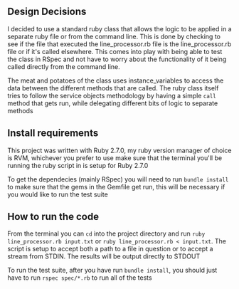 ## Design Decisions
I decided to use a standard ruby class that allows the logic to be applied in a separate ruby file or from the command line. This is done by checking to see if the file that executed the line_processor.rb file is the line_processor.rb file or if it's called elsewhere. This comes into play with being able to test the class in RSpec and not have to worry about the functionality of it being called directly from the command line.

The meat and potatoes of the class uses instance_variables to access the data between the different methods that are called. The ruby class itself tries to follow the service objects methodology by having a simple `call` method that gets run, while delegating different bits of logic to separate methods

## Install requirements
This project was written with Ruby 2.7.0, my ruby version manager of choice is RVM, whichever you prefer to use make sure that the terminal you'll be running the ruby script in is setup for Ruby 2.7.0

To get the dependecies (mainly RSpec) you will need to run `bundle install` to make sure that the gems in the Gemfile get run, this will be necessary if you would like to run the test suite

## How to run the code
From the terminal you can `cd` into the project directory and run `ruby line_processor.rb input.txt` or `ruby line_processor.rb < input.txt`. The script is setup to accept both a path to a file in question or to accept a stream from STDIN. The results will be output directly to STDOUT

To run the test suite, after you have run `bundle install`, you should just have to run `rspec spec/*.rb` to run all of the tests
